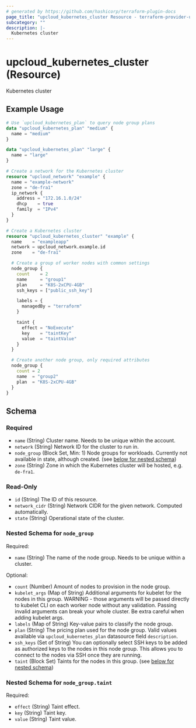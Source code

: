 ```yaml
---
# generated by https://github.com/hashicorp/terraform-plugin-docs
page_title: "upcloud_kubernetes_cluster Resource - terraform-provider-upcloud"
subcategory: ""
description: |-
  Kubernetes cluster
---
```


# upcloud_kubernetes_cluster (Resource)

Kubernetes cluster

## Example Usage

```terraform
# Use `upcloud_kubernetes_plan` to query node group plans
data "upcloud_kubernetes_plan" "medium" {
  name = "medium"
}

data "upcloud_kubernetes_plan" "large" {
  name = "large"
}

# Create a network for the Kubernetes cluster
resource "upcloud_network" "example" {
  name = "example-network"
  zone = "de-fra1"
  ip_network {
    address = "172.16.1.0/24"
    dhcp    = true
    family  = "IPv4"
  }
}

# Create a Kubernetes cluster
resource "upcloud_kubernetes_cluster" "example" {
  name    = "exampleapp"
  network = upcloud_network.example.id
  zone    = "de-fra1"

  # Create a group of worker nodes with common settings
  node_group {
    count    = 2
    name     = "group1"
    plan     = "K8S-2xCPU-4GB"
    ssh_keys = ["public_ssh_key"]

    labels = {
      managedBy = "terraform"
    }

    taint {
      effect = "NoExecute"
      key    = "taintKey"
      value  = "taintValue"
    }
  }

  # Create another node group, only required attributes
  node_group {
    count = 2
    name  = "group2"
    plan  = "K8S-2xCPU-4GB"
  }
}
```

<!-- schema generated by tfplugindocs -->
## Schema

### Required

- `name` (String) Cluster name. Needs to be unique within the account.
- `network` (String) Network ID for the cluster to run in.
- `node_group` (Block Set, Min: 1) Node groups for workloads. Currently not available in state, although created. (see [below for nested schema](#nestedblock--node_group))
- `zone` (String) Zone in which the Kubernetes cluster will be hosted, e.g. `de-fra1`.

### Read-Only

- `id` (String) The ID of this resource.
- `network_cidr` (String) Network CIDR for the given network. Computed automatically.
- `state` (String) Operational state of the cluster.

<a id="nestedblock--node_group"></a>
### Nested Schema for `node_group`

Required:

- `name` (String) The name of the node group. Needs to be unique within a cluster.

Optional:

- `count` (Number) Amount of nodes to provision in the node group.
- `kubelet_args` (Map of String) Additional arguments for kubelet for the nodes in this group. WARNING - those arguments will be passed directly to kubelet CLI on each worker node without any validation. Passing invalid arguments can break your whole cluster. Be extra careful when adding kubelet args.
- `labels` (Map of String) Key-value pairs to classify the node group.
- `plan` (String) The pricing plan used for the node group. Valid values available via `upcloud_kubernetes_plan` datasource field `description`.
- `ssh_keys` (Set of String) You can optionally select SSH keys to be added as authorized keys to the nodes in this node group. This allows you to connect to the nodes via SSH once they are running.
- `taint` (Block Set) Taints for the nodes in this group. (see [below for nested schema](#nestedblock--node_group--taint))

<a id="nestedblock--node_group--taint"></a>
### Nested Schema for `node_group.taint`

Required:

- `effect` (String) Taint effect.
- `key` (String) Taint key.
- `value` (String) Taint value.


